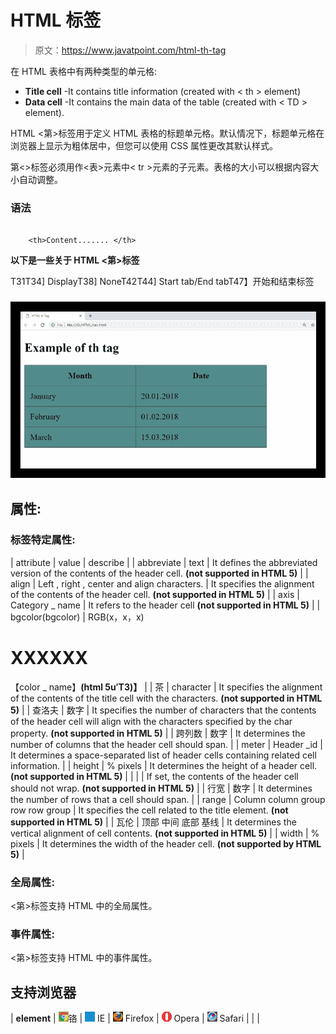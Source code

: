 # HTML 标签

> 原文：<https://www.javatpoint.com/html-th-tag>

在 HTML 表格中有两种类型的单元格:

*   **Title cell** -It contains title information (created with < th > element)
*   **Data cell** -It contains the main data of the table (created with < TD > element).

HTML <第>标签用于定义 HTML 表格的标题单元格。默认情况下，标题单元格在浏览器上显示为粗体居中，但您可以使用 CSS 属性更改其默认样式。

第<>标签必须用作<表>元素中< tr >元素的子元素。表格的大小可以根据内容大小自动调整。

### 语法

```

    <th>Content....... </th>

```

**以下是一些关于 HTML <第>标签**

T31T34] DisplayT38] NoneT42T44] Start tab/End tabT47】开始和结束标签

### ![HTML th tag](img/294ba363e3410969b046e1f1278bdf17.png)

## 属性:

### 标签特定属性:

| attribute | value | describe |
| abbreviate | text | It defines the abbreviated version of the contents of the header cell. **(not supported in HTML 5)** |
| align | Left
, right
, center
and align
characters. | It specifies the alignment of the contents of the header cell. **(not supported in HTML 5)** |
| axis | Category _ name | It refers to the header cell **(not supported in HTML 5)** |
| bgcolor(bgcolor) | RGB(x，x，x)
# XXXXXX
【color _ name】**(html 5u′T3)】** |
| 茶 | character | It specifies the alignment of the contents of the title cell with the characters. **(not supported in HTML 5)** |
| 查洛夫 | 数字 | It specifies the number of characters that the contents of the header cell will align with the characters specified by the char property. **(not supported in HTML 5)** |
| 跨列数 | 数字 | It determines the number of columns that the header cell should span. |
| meter | Header _id | It determines a space-separated list of header cells containing related cell information. |
| height | %
pixels | It determines the height of a header cell. **(not supported in HTML 5)** |
|  |  | If set, the contents of the header cell should not wrap. **(not supported in HTML 5)** |
| 行宽 | 数字 | It determines the number of rows that a cell should span. |
| range | Column
column group
row
row group | It specifies the cell related to the title element. **(not supported in HTML 5)** |
| 瓦伦 | 顶部
中间
底部
基线 | It determines the vertical alignment of cell contents. **(not supported in HTML 5)** |
| width | %
pixels | It determines the width of the header cell. **(not supported by HTML 5)** |

### 全局属性:

<第>标签支持 HTML 中的全局属性。

### 事件属性:

<第>标签支持 HTML 中的事件属性。

## 支持浏览器

| **element** | ![chrome browser](img/4fbdc93dc2016c5049ed108e7318df19.png)铬 | ![ie browser](img/83dd23df1fe8373fd5bf054b2c1dd88b.png) IE | ![firefox browser](img/4f001fff393888a8a807ed29b28145d1.png) Firefox | ![opera browser](img/6cad4a592cc69a052056a0577b4aac65.png) Opera | ![safari browser](img/a0f6a9711a92203c5dc5c127fe9c9fca.png) Safari |
|  |